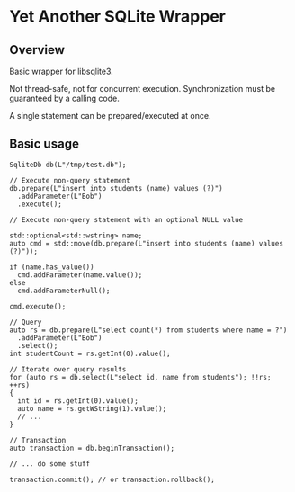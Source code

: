 # Yet Another SQLite Wrapper
## Overview
Basic wrapper for libsqlite3.

Not thread-safe, not for concurrent execution. Synchronization must be guaranteed by a calling code.

A single statement can be prepared/executed at once.

## Basic usage
```
SqliteDb db(L"/tmp/test.db");

// Execute non-query statement
db.prepare(L"insert into students (name) values (?)")
  .addParameter(L"Bob")
  .execute();

// Execute non-query statement with an optional NULL value

std::optional<std::wstring> name;
auto cmd = std::move(db.prepare(L"insert into students (name) values (?)"));

if (name.has_value())
  cmd.addParameter(name.value());
else
  cmd.addParameterNull();

cmd.execute();

// Query
auto rs = db.prepare(L"select count(*) from students where name = ?")
  .addParameter(L"Bob")
  .select();
int studentCount = rs.getInt(0).value();

// Iterate over query results
for (auto rs = db.select(L"select id, name from students"); !!rs; ++rs)
{
  int id = rs.getInt(0).value();
  auto name = rs.getWString(1).value();
  // ...
}

// Transaction
auto transaction = db.beginTransaction();

// ... do some stuff

transaction.commit(); // or transaction.rollback();

```
